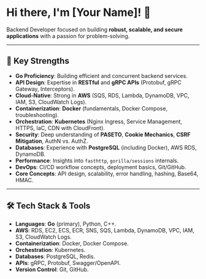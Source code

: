 # Hi there, I'm [Your Name]! 👋

Backend Developer focused on building **robust, scalable, and secure applications** with a passion for problem-solving.

---

## 🚀 Key Strengths

* **Go Proficiency**: Building efficient and concurrent backend services.
* **API Design**: Expertise in **RESTful** and **gRPC APIs** (Protobuf, gRPC Gateway, Interceptors).
* **Cloud-Native**: Strong in **AWS** (SQS, RDS, Lambda, DynamoDB, VPC, IAM, S3, CloudWatch Logs).
* **Containerization**: **Docker** (fundamentals, Docker Compose, troubleshooting).
* **Orchestration**: **Kubernetes** (Nginx Ingress, Service Management, HTTPS, IaC, CDN with CloudFront).
* **Security**: Deep understanding of **PASETO**, **Cookie Mechanics**, **CSRF Mitigation**, AuthN vs. AuthZ.
* **Databases**: Experience with **PostgreSQL** (including Docker), AWS RDS, DynamoDB.
* **Performance**: Insights into `fasthttp`, `gorilla/sessions` internals.
* **DevOps**: CI/CD workflow concepts, deployment basics, Git/GitHub.
* **Core Concepts**: API design, scalability, error handling, hashing, Base64, HMAC.

---

## 🛠️ Tech Stack & Tools

* **Languages**: **Go** (primary), Python, C++.
* **AWS**: RDS, EC2, ECS, ECR, SNS, SQS, Lambda, DynamoDB, VPC, IAM, S3, CloudWatch Logs.
* **Containerization**: Docker, Docker Compose.
* **Orchestration**: Kubernetes.
* **Databases**: PostgreSQL, Redis.
* **APIs**: gRPC, Protobuf, Swagger/OpenAPI.
* **Version Control**: Git, GitHub.
